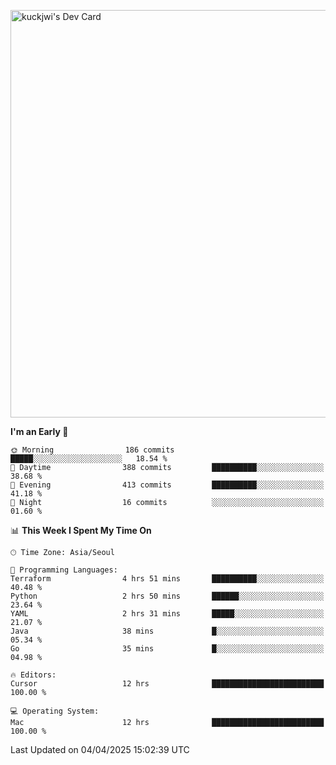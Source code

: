 <a href="https://app.daily.dev/kuckhwancho"><img src="https://api.daily.dev/devcards/v2/efef39c8028947428b3c0b486b9cd9b6.png?r=iz2&type=wide" width="652" alt="kuckjwi's Dev Card"/></a>

<!--START_SECTION:waka-->
**I'm an Early 🐤** 

```text
🌞 Morning                186 commits         █████░░░░░░░░░░░░░░░░░░░░   18.54 % 
🌆 Daytime                388 commits         ██████████░░░░░░░░░░░░░░░   38.68 % 
🌃 Evening                413 commits         ██████████░░░░░░░░░░░░░░░   41.18 % 
🌙 Night                  16 commits          ░░░░░░░░░░░░░░░░░░░░░░░░░   01.60 % 
```


📊 **This Week I Spent My Time On** 

```text
🕑︎ Time Zone: Asia/Seoul

💬 Programming Languages: 
Terraform                4 hrs 51 mins       ██████████░░░░░░░░░░░░░░░   40.48 % 
Python                   2 hrs 50 mins       ██████░░░░░░░░░░░░░░░░░░░   23.64 % 
YAML                     2 hrs 31 mins       █████░░░░░░░░░░░░░░░░░░░░   21.07 % 
Java                     38 mins             █░░░░░░░░░░░░░░░░░░░░░░░░   05.34 % 
Go                       35 mins             █░░░░░░░░░░░░░░░░░░░░░░░░   04.98 % 

🔥 Editors: 
Cursor                   12 hrs              █████████████████████████   100.00 % 

💻 Operating System: 
Mac                      12 hrs              █████████████████████████   100.00 % 
```


 Last Updated on 04/04/2025 15:02:39 UTC
<!--END_SECTION:waka-->
